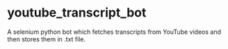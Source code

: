 # youtube_transcript_bot
A selenium python bot which fetches transcripts from YouTube videos and then stores them in .txt file.
